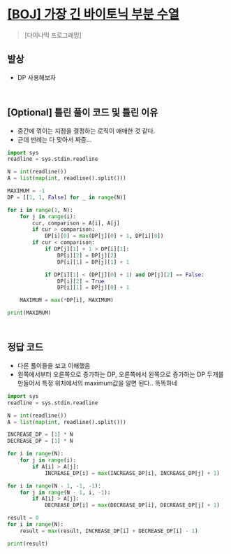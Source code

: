 # [[BOJ] 가장 긴 바이토닉 부분 수열](https://www.acmicpc.net/problem/11054)

> [다이나믹 프로그래밍]

## 발상

- DP 사용해보자

## <br>[Optional] 틀린 풀이 코드 및 틀린 이유

- 중간에 꺾이는 지점을 결정하는 로직이 애매한 것 같다.
- 근데 반례는 다 맞아서 짜증...

```python
import sys
readline = sys.stdin.readline

N = int(readline())
A = list(map(int, readline().split()))

MAXIMUM = -1
DP = [[1, 1, False] for _ in range(N)]

for i in range(1, N):
    for j in range(i):
        cur, comparison = A[i], A[j]
        if cur > comparison:
            DP[i][0] = max(DP[j][0] + 1, DP[i][0])
        if cur < comparison:
            if DP[j][1] + 1 > DP[i][1]:
                DP[i][2] = DP[j][2]
                DP[i][1] = DP[j][1] + 1

            if DP[i][1] < (DP[j][0] + 1) and DP[j][2] == False:
                DP[i][2] = True
                DP[i][1] = DP[j][0] + 1

    MAXIMUM = max(*DP[i], MAXIMUM)

print(MAXIMUM)
```

## <br>정답 코드

- 다른 풀이들을 보고 이해했음
- 왼쪽에서부터 오른쪽으로 증가하는 DP, 오른쪽에서 왼쪽으로 증가하는 DP 두개를 만들어서 특정 위치에서의 maximum값을 알면 된다.. 똑똑하네

```python
import sys
readline = sys.stdin.readline

N = int(readline())
A = list(map(int, readline().split()))

INCREASE_DP = [1] * N
DECREASE_DP = [1] * N

for i in range(N):
    for j in range(i):
        if A[i] > A[j]:
            INCREASE_DP[i] = max(INCREASE_DP[i], INCREASE_DP[j] + 1)

for i in range(N - 1, -1, -1):
    for j in range(N - 1, i, -1):
        if A[i] > A[j]:
            DECREASE_DP[i] = max(DECREASE_DP[i], DECREASE_DP[j] + 1)

result = 0
for i in range(N):
    result = max(result, INCREASE_DP[i] + DECREASE_DP[i] - 1)

print(result)
```
